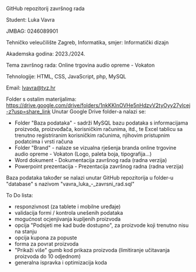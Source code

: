 GitHub repozitorij završnog rada

Student: Luka Vavra

JMBAG: 0246089901

Tehničko veleučilište Zagreb, Informatika, smjer: Informatički dizajn

Akademska godina: 2023./2024.

Tema završnog rada: Online trgovina audio opreme - Vokaton

Tehnologije: HTML, CSS, JavaScript, php, MySQL

Email: lvavra@tvz.hr

Folder s ostalim materijalima: https://drive.google.com/drive/folders/1nkKKlnOVHe5nHdzvV2tyOyy27ylcej-z?usp=share_link
Unutar Google Drive folder-a nalazi se:
- Folder "Baza podataka" - sadrži MySQL bazu podataka s informacijama proizvoda, proizvođača, korisničkim računima, itd., te Excel tablicu sa trenutno registriranim korisničkim računima, njihovim pristupnim podatcima i vrsti računa
- Folder "Brand" - nalaze se vizualna rješenja branda online trgovine audio opreme - Vokaton (Logo, paleta boja, tipografija...)
- Word dokument - Dokumentacija završnog rada (radna verzija)
- Powerpoint prezentacija - Prezentacija završnog radna (radna verzija)

Baza podataka također se nalazi unutar GitHub repozitorija u folder-u "database" s nazivom "vavra_luka_-_zavrsni_rad.sql"

To Do lista:
- responzivnost (za tablete i mobilne uređaje)
- validacija formi / kontrola unešenih podataka
- mogućnost ocjenjivanja kupljenih proizvoda
- opcija "Podsjeti me kad bude dostupno", za proizvode koji trenutno nisu na stanju
- opcija kupona za popuste
- forma za povrat proizvoda
- "Prikaži više" gumb kod prikaza proizvoda (limitiranje učitavanja proizvoda do 10 odjednom)
- generalna ispravka i optimizacija koda

